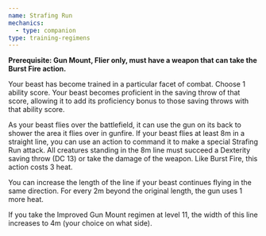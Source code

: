 ```yaml
---
name: Strafing Run
mechanics:
  - type: companion
type: training-regimens
---
```

__Prerequisite: Gun Mount, Flier only, must have a weapon that can take the Burst Fire action.__

Your beast has become trained in a particular facet of combat. Choose 1 ability score. Your beast becomes proficient
in the saving throw of that score, allowing it to add its proficiency bonus to those saving throws with that ability score.

As your beast flies over the battlefield, it can use the gun on its back to shower the area it flies over in gunfire.
If your beast flies at least 8m in a straight line, you can use an action to command it to make a special Strafing Run
attack. All creatures standing in the 8m line must succeed a Dexterity saving throw (DC 13) or take the damage of the
weapon. Like Burst Fire, this action costs 3 heat.

You can increase the length of the line if your beast continues flying in the same direction. For every 2m beyond the
original length, the gun uses 1 more heat.

If you take the Improved Gun Mount regimen at level 11, the width of this line increases to 4m (your choice on what side).
